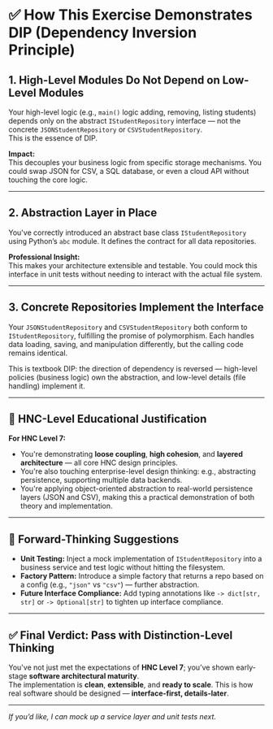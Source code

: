 # ✅ How This Exercise Demonstrates DIP (Dependency Inversion Principle)

## 1. High-Level Modules Do Not Depend on Low-Level Modules

Your high-level logic (e.g., `main()` logic adding, removing, listing students) depends only on the abstract `IStudentRepository` interface — not the concrete `JSONStudentRepository` or `CSVStudentRepository`.  
This is the essence of DIP.

**Impact:**  
This decouples your business logic from specific storage mechanisms. You could swap JSON for CSV, a SQL database, or even a cloud API without touching the core logic.

---

## 2. Abstraction Layer in Place

You've correctly introduced an abstract base class `IStudentRepository` using Python’s `abc` module. It defines the contract for all data repositories.

**Professional Insight:**  
This makes your architecture extensible and testable. You could mock this interface in unit tests without needing to interact with the actual file system.

---

## 3. Concrete Repositories Implement the Interface

Your `JSONStudentRepository` and `CSVStudentRepository` both conform to `IStudentRepository`, fulfilling the promise of polymorphism. Each handles data loading, saving, and manipulation differently, but the calling code remains identical.

This is textbook DIP: the direction of dependency is reversed — high-level policies (business logic) own the abstraction, and low-level details (file handling) implement it.

---

## 🧠 HNC-Level Educational Justification

**For HNC Level 7:**

- You're demonstrating **loose coupling**, **high cohesion**, and **layered architecture** — all core HNC design principles.
- You're also touching enterprise-level design thinking: e.g., abstracting persistence, supporting multiple data backends.
- You're applying object-oriented abstraction to real-world persistence layers (JSON and CSV), making this a practical demonstration of both theory and implementation.

---

## 🚀 Forward-Thinking Suggestions

- **Unit Testing:** Inject a mock implementation of `IStudentRepository` into a business service and test logic without hitting the filesystem.
- **Factory Pattern:** Introduce a simple factory that returns a repo based on a config (e.g., `"json"` vs `"csv"`) — further abstraction.
- **Future Interface Compliance:** Add typing annotations like `-> dict[str, str]` or `-> Optional[str]` to tighten up interface compliance.

---

## ✅ Final Verdict: Pass with Distinction-Level Thinking

You've not just met the expectations of **HNC Level 7**; you’ve shown early-stage **software architectural maturity**.  
The implementation is **clean**, **extensible**, and **ready to scale**. This is how real software should be designed — **interface-first, details-later**.

---

_If you’d like, I can mock up a service layer and unit tests next._

